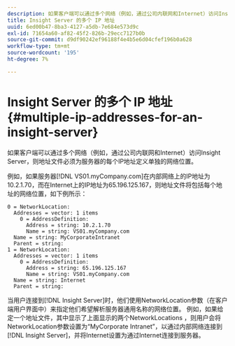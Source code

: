 ```yaml
---
description: 如果客户端可以通过多个网络（例如，通过公司内联网和Internet）访问Insight Server，则地址文件必须为服务器的每个IP地址定义单独的网络位置。
title: Insight Server 的多个 IP 地址
uuid: 6ed00b47-8ba3-4127-a5db-7e684e573d9c
exl-id: 71654a60-af82-45f2-826b-29ecc7127b0b
source-git-commit: d9df90242ef96188f4e4b5e6d04cfef196b0a628
workflow-type: tm+mt
source-wordcount: '195'
ht-degree: 7%

---
```


# Insight Server 的多个 IP 地址{#multiple-ip-addresses-for-an-insight-server}

如果客户端可以通过多个网络（例如，通过公司内联网和Internet）访问Insight Server，则地址文件必须为服务器的每个IP地址定义单独的网络位置。

例如，如果服务器[!DNL VS01.myCompany.com]在内部网络上的IP地址为10.2.1.70，而在Internet上的IP地址为65.196.125.167，则地址文件将包括每个地址的网络位置，如下例所示：

```
0 = NetworkLocation: 
  Addresses = vector: 1 items
    0 = AddressDefinition: 
      Address = string: 10.2.1.70
      Name = string: VS01.myCompany.com
  Name = string: MyCorporateIntranet
  Parent = string: 
1 = NetworkLocation: 
  Addresses = vector: 1 items
    0 = AddressDefinition: 
      Address = string: 65.196.125.167
      Name = string: VS01.myCompany.com
  Name = string: Internet
  Parent = string:
```

当用户连接到[!DNL Insight Server]时，他们使用NetworkLocation参数（在客户端用户界面中）来指定他们希望解析服务器通用名称的网络位置。 例如，如果给定一个地址文件，其中显示了上面显示的两个NetworkLocations ，则用户会将NetworkLocation参数设置为“MyCorporate Intranet”，以通过内部网络连接到[!DNL Insight Server]，并将Internet设置为通过Internet连接到服务器。
